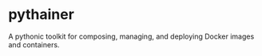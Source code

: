 # pythainer
A pythonic toolkit for composing, managing, and deploying Docker images and containers.
